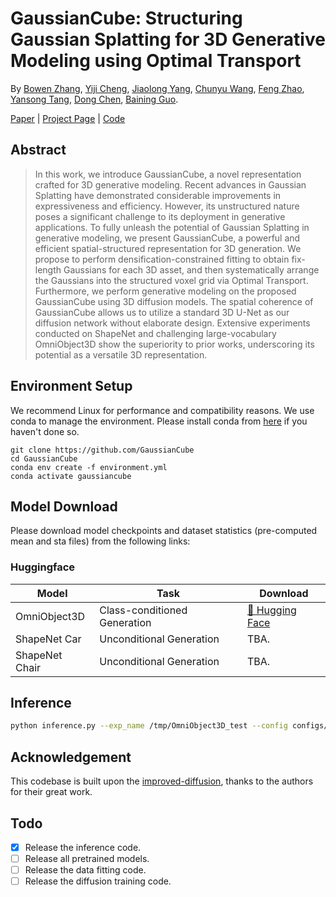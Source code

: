# GaussianCube: Structuring Gaussian Splatting for 3D Generative Modeling using Optimal Transport

By [Bowen Zhang](http://home.ustc.edu.cn/~zhangbowen), [Yiji Cheng](https://www.linkedin.com/in/yiji-cheng-a8b922213/?originalSubdomain=cn), [Jiaolong Yang](https://jlyang.org/), [Chunyu Wang](https://www.chunyuwang.org/), [Feng Zhao](https://en.auto.ustc.edu.cn/2021/0616/c26828a513169/page.htm), [Yansong Tang](https://andytang15.github.io/), [Dong Chen](http://www.dongchen.pro/), [Baining Guo](https://www.microsoft.com/en-us/research/people/bainguo/).

[Paper]() | [Project Page](https://gaussiancube.github.io/) | [Code](https://github.com/GaussianCube/GaussianCube)

## Abstract

> In this work, we introduce GaussianCube, a novel representation crafted for 3D generative modeling. Recent advances in Gaussian Splatting have demonstrated considerable improvements in expressiveness and efficiency. However, its unstructured nature poses a significant challenge to its deployment in generative applications. To fully unleash the potential of Gaussian Splatting in generative modeling, we present GaussianCube, a powerful and efficient spatial-structured representation for 3D generation. We propose to perform densification-constrained fitting to obtain fix-length Gaussians for each 3D asset, and then systematically arrange the Gaussians into the structured voxel grid via Optimal Transport. Furthermore, we perform generative modeling on the proposed GaussianCube using 3D diffusion models. The spatial coherence of GaussianCube allows us to utilize a standard 3D U-Net as our diffusion network without elaborate design. Extensive experiments conducted on ShapeNet and challenging large-vocabulary OmniObject3D show the superiority to prior works, underscoring its potential as a versatile 3D representation.

## Environment Setup

We recommend Linux for performance and compatibility reasons. We use conda to manage the environment. Please install conda from [here](https://docs.conda.io/en/latest/miniconda.html) if you haven't done so.

```
git clone https://github.com/GaussianCube
cd GaussianCube
conda env create -f environment.yml
conda activate gaussiancube
```

## Model Download

Please download model checkpoints and dataset statistics (pre-computed mean and sta files) from the following links:

### Huggingface

| Model                 | Task                          | Download                                                                          |
|-----------------------|-------------------------------|-----------------------------------------------------------------------------------|
| OmniObject3D          | Class-conditioned Generation  | [🤗 Hugging Face](https://huggingface.co/BwZhang/GaussianCube-OmniObject3D-v1.0) |
| ShapeNet Car          | Unconditional Generation      | TBA.   |
| ShapeNet Chair        | Unconditional Generation      | TBA.   |

## Inference

```bash
python inference.py --exp_name /tmp/OmniObject3D_test --config configs/omni_class_cond.yml  --rescale_timesteps 300 --ckpt ./OmniObject3D/OmniObject3D_ckpt.pt  --mean_file ./OmniObject3D/mean.pt --std_file ./OmniObject3D/std.pt  --bound 1.0 --num_samples 10 --render_video --class_cond
```

## Acknowledgement

This codebase is built upon the [improved-diffusion](https://github.com/openai/improved-diffusion), thanks to the authors for their great work.

## Todo

- [x] Release the inference code.
- [ ] Release all pretrained models.
- [ ] Release the data fitting code.
- [ ] Release the diffusion training code.
